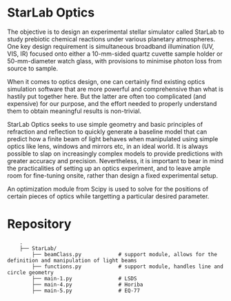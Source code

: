 # StarLab Optics

The objective is to design an experimental stellar simulator called StarLab to study prebiotic chemical reactions under various planetary atmospheres. One key design requirement is simultaneous broadband illumination (UV, VIS, IR) focused onto either a 10-mm-sided quartz cuvette sample holder or 50-mm-diameter watch glass, with provisions to minimise photon loss from source to sample.

When it comes to optics design, one can certainly find existing optics simulation software that are more powerful and comprehensive than what is hastily put together here. But the latter are often too complicated (and expensive) for our purpose, and the effort needed to properly understand them to obtain meaningful results is non-trivial.

StarLab Optics seeks to use simple geometry and basic principles of refraction and reflection to quickly generate a baseline model that can predict how a finite beam of light behaves when manipulated using simple optics like lens, windows and mirrors etc, in an ideal world. It is always possible to slap on increasingly complex models to provide predictions with greater accuracy and precision. Nevertheless, it is important to bear in mind the practicalities of setting up an optics experiment, and to leave ample room for fine-tuning onsite, rather than design a fixed experimental setup.

An optimization module from Scipy is used to solve for the positions of certain pieces of optics while targetting a particular desired parameter.

# Repository

```
    .
    ├── StarLab/
        ├── beamClass.py            # support module, allows for the definition and manipulation of light beams
        ├── functions.py            # support module, handles line and circle geometry
        ├── main-1.py               # LSDS
        ├── main-4.py               # Horiba
        ├── main-5.py               # EQ-77
```
